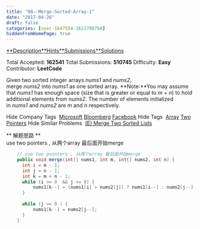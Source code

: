 ```yaml
---
title: "88--Merge-Sorted-Array-1"
date: "2017-04-26"
draft: false
categories: [user-1647554-1611798760]
hiddenFromHomePage: true
---
```

[**Description](https://leetcode.com/problems/merge-sorted-array/#/description)[**Hints](https://leetcode.com/problems/merge-sorted-array/#/hints)[**Submissions](https://leetcode.com/problems/merge-sorted-array/#/submissions)[**Solutions](https://leetcode.com/problems/merge-sorted-array/#/solutions)

Total Accepted: **162541**
Total Submissions: **510745**
Difficulty: **Easy**
Contributor: **LeetCode**

Given two sorted integer arrays *nums1* and *nums2*, merge *nums2* into *nums1* as one sorted array.
**Note:**You may assume that *nums1* has enough space (size that is greater or equal to *m* + *n*) to hold additional elements from *nums2*. The number of elements initialized in *nums1* and *nums2* are *m* and *n* respectively.

Hide Company Tags
 [Microsoft](https://leetcode.com/company/microsoft/) [Bloomberg](https://leetcode.com/company/bloomberg/) [Facebook](https://leetcode.com/company/facebook/)
Hide Tags
 [Array](https://leetcode.com/tag/array/) [Two Pointers](https://leetcode.com/tag/two-pointers/)
Hide Similar Problems
 [(E) Merge Two Sorted Lists](https://leetcode.com/problems/merge-two-sorted-lists/)

** 解题思路 **  
use two pointers , 从两个array 最后面开始merge
 
```java
    // use two pointers , 从两个array 最后面开始merge
    public void merge(int[] nums1, int m, int[] nums2, int n) {
      int i = m - 1;
      int j = n - 1;
      int k = m + n - 1;
      while (i >= 0  && j >= 0) {
          nums1[k--] = (nums1[i] > nums2[j]) ? nums1[i--] : nums2[j--];
      }
      
      while (j >= 0 ) {
          nums1[k--] = nums2[j--];
      }
    }
```
